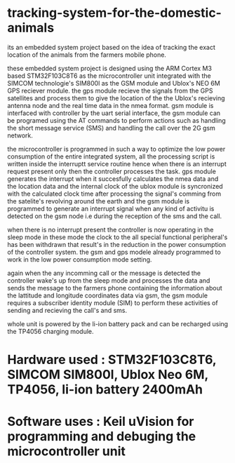 # tracking-system-for-the-domestic-animals
its an embedded system project based on the idea of tracking the exact location of the animals from the farmers mobile phone.

these embedded system project is designed using the ARM Cortex M3 based STM32F103C8T6 as the microcontroller unit integrated with the SIMCOM technologie's SIM800l as the GSM  module and Ublox's NEO 6M GPS reciever module. the gps module recieve the signals from the GPS satellites and process them to give the location of the the Ublox's recieving antenna node and the real time data in the nmea format.
gsm module is interfaced with controller by the uart serial interface, the gsm module can be programed using the AT commands to perform actions such as handling the short message service (SMS) and handling the call over the 2G gsm network.

the microcontroller is programmed in such a way to optimize the low power consumption of the entire integrated system, all the processing script is written inside the interruptt service routine hence when there is an interrupt request present only then the controller processes the task. gps module generates the interrupt when it succesfully calculates the nmea data and the location data and the internal clock of the ublox module is syncronized with the calculated clock time after processing the signal's comming from the satelite's revolving around the earth and the gsm module is programmed to generate an interrupt signal when
any kind of activitu  is detected on the gsm node i.e during the reception of the sms and the call.

when there is no interrupt present the controller is now operating in the sleep mode in these mode the clock to the all special functional peripheral's has been withdrawn that result's in the reduction in the power consumption of the controller system. the gsm and gps modele already programmed to work in the low power consumption mode setting.

again when the any incomming call or the message is detected  the controller wake's up from the sleep mode and processes the data and sends the message to the farmers phone containing the information about the lattitude and longitude coordinates data via gsm, the gsm module requires a subscriber identity module (SIM) to perform these activities of sending and recieving the call's and sms.

whole unit is powered by the li-ion battery pack and can be recharged using the TP4056 charging module. 



# Hardware used : STM32F103C8T6, SIMCOM SIM800l, Ublox Neo 6M, TP4056, li-ion battery 2400mAh

# Software uses : Keil uVision for programming and debuging the microcontroller unit 


